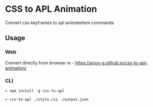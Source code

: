 # CSS to APL Animation
Convert css keyframes to apl animateitem commands

## Usage

### Web

Convert directly from browser in - https://arjun-g.github.io/css-to-apl-animation/

### CLI

```
> npm install -g css-to-apl

> css-to-apl ./style.css ./output.json
```


